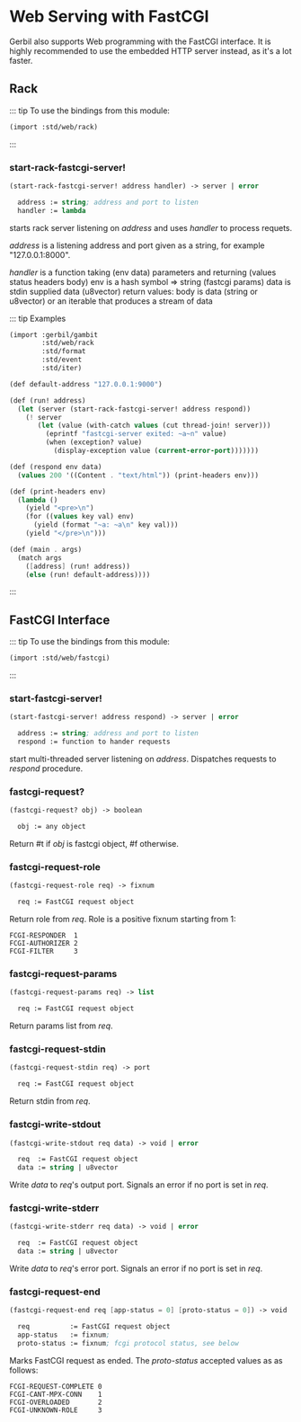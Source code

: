 # Web Serving with FastCGI

Gerbil also supports Web programming with the FastCGI interface.
It is highly recommended to use the embedded HTTP server instead,
as it's a lot faster.

## Rack

::: tip To use the bindings from this module:
``` scheme
(import :std/web/rack)
```
:::

### start-rack-fastcgi-server!
``` scheme
(start-rack-fastcgi-server! address handler) -> server | error

  address := string; address and port to listen
  handler := lambda
```
starts rack server listening on *address* and uses *handler* to process requets.

*address* is a listening address and port given as a string, for example "127.0.0.1:8000".

*handler* is a function taking (env data) parameters and returning (values status headers body)
  env is a hash symbol => string (fastcgi params)
  data is stdin supplied data (u8vector)
  return values:
    body is data (string or u8vector) or an iterable that produces
    a stream of data

::: tip Examples
``` scheme
(import :gerbil/gambit
        :std/web/rack
        :std/format
        :std/event
        :std/iter)

(def default-address "127.0.0.1:9000")

(def (run! address)
  (let (server (start-rack-fastcgi-server! address respond))
    (! server
       (let (value (with-catch values (cut thread-join! server)))
         (eprintf "fastcgi-server exited: ~a~n" value)
         (when (exception? value)
           (display-exception value (current-error-port)))))))

(def (respond env data)
  (values 200 '((Content . "text/html")) (print-headers env)))

(def (print-headers env)
  (lambda ()
    (yield "<pre>\n")
    (for ((values key val) env)
      (yield (format "~a: ~a\n" key val)))
    (yield "</pre>\n")))

(def (main . args)
  (match args
    ([address] (run! address))
    (else (run! default-address))))
```
:::

## FastCGI Interface

::: tip To use the bindings from this module:
``` scheme
(import :std/web/fastcgi)
```
:::

### start-fastcgi-server!
``` scheme
(start-fastcgi-server! address respond) -> server | error

  address := string; address and port to listen
  respond := function to hander requests
```

start multi-threaded server listening on *address*. Dispatches requests to *respond* procedure.

### fastcgi-request?
``` scheme
(fastcgi-request? obj) -> boolean

  obj := any object
```

Return #t if *obj* is fastcgi object, #f otherwise.

### fastcgi-request-role
``` scheme
(fastcgi-request-role req) -> fixnum

  req := FastCGI request object
```

Return role from *req*. Role is a positive fixnum starting from 1:
```
FCGI-RESPONDER  1
FCGI-AUTHORIZER 2
FCGI-FILTER     3
```

### fastcgi-request-params
``` scheme
(fastcgi-request-params req) -> list

  req := FastCGI request object
```

Return params list from *req*.

### fastcgi-request-stdin
``` scheme
(fastcgi-request-stdin req) -> port

  req := FastCGI request object
```

Return stdin from *req*.

### fastcgi-write-stdout
``` scheme
(fastcgi-write-stdout req data) -> void | error

  req  := FastCGI request object
  data := string | u8vector
```

Write *data* to *req*'s output port. Signals an error if no port is set in *req*.

### fastcgi-write-stderr
``` scheme
(fastcgi-write-stderr req data) -> void | error

  req  := FastCGI request object
  data := string | u8vector
```

Write *data* to *req*'s error port. Signals an error if no port is set in *req*.

### fastcgi-request-end
``` scheme
(fastcgi-request-end req [app-status = 0] [proto-status = 0]) -> void

  req          := FastCGI request object
  app-status   := fixnum;
  proto-status := fixnum; fcgi protocol status, see below
```

Marks FastCGI request as ended.
The *proto-status* accepted values as as follows:
```
FCGI-REQUEST-COMPLETE 0
FCGI-CANT-MPX-CONN    1
FCGI-OVERLOADED       2
FCGI-UNKNOWN-ROLE     3
```
